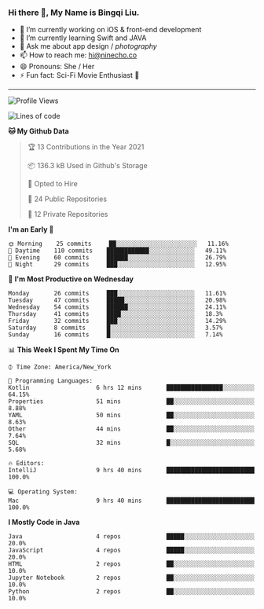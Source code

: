 ### Hi there 👋, My Name is Bingqi Liu.

- 🔭 I’m currently working on iOS & front-end development
- 🌱 I’m currently learning Swift and JAVA
- 💬 Ask me about app design / *photography*
- 📫 How to reach me: hi@ninecho.co
- 😄 Pronouns: She / Her
- ⚡ Fun fact: Sci-Fi Movie Enthusiast 🚀

---

<!--START_SECTION:waka-->
![Profile Views](http://img.shields.io/badge/Profile%20Views-0-blue)

![Lines of code](https://img.shields.io/badge/From%20Hello%20World%20I%27ve%20Written-3.1%20million%20lines%20of%20code-blue)

**🐱 My Github Data** 

> 🏆 13 Contributions in the Year 2021
 > 
> 📦 136.3 kB Used in Github's Storage 
 > 
> 💼 Opted to Hire
 > 
> 📜 24 Public Repositories 
 > 
> 🔑 12 Private Repositories  
 > 
**I'm an Early 🐤** 

```text
🌞 Morning    25 commits     ██░░░░░░░░░░░░░░░░░░░░░░░   11.16% 
🌆 Daytime    110 commits    ████████████░░░░░░░░░░░░░   49.11% 
🌃 Evening    60 commits     ██████░░░░░░░░░░░░░░░░░░░   26.79% 
🌙 Night      29 commits     ███░░░░░░░░░░░░░░░░░░░░░░   12.95%

```
📅 **I'm Most Productive on Wednesday** 

```text
Monday       26 commits     ███░░░░░░░░░░░░░░░░░░░░░░   11.61% 
Tuesday      47 commits     █████░░░░░░░░░░░░░░░░░░░░   20.98% 
Wednesday    54 commits     ██████░░░░░░░░░░░░░░░░░░░   24.11% 
Thursday     41 commits     ████░░░░░░░░░░░░░░░░░░░░░   18.3% 
Friday       32 commits     ███░░░░░░░░░░░░░░░░░░░░░░   14.29% 
Saturday     8 commits      █░░░░░░░░░░░░░░░░░░░░░░░░   3.57% 
Sunday       16 commits     █░░░░░░░░░░░░░░░░░░░░░░░░   7.14%

```


📊 **This Week I Spent My Time On** 

```text
⌚︎ Time Zone: America/New_York

💬 Programming Languages: 
Kotlin                   6 hrs 12 mins       ████████████████░░░░░░░░░   64.15% 
Properties               51 mins             ██░░░░░░░░░░░░░░░░░░░░░░░   8.88% 
YAML                     50 mins             ██░░░░░░░░░░░░░░░░░░░░░░░   8.63% 
Other                    44 mins             ██░░░░░░░░░░░░░░░░░░░░░░░   7.64% 
SQL                      32 mins             █░░░░░░░░░░░░░░░░░░░░░░░░   5.68%

🔥 Editors: 
IntelliJ                 9 hrs 40 mins       █████████████████████████   100.0%

💻 Operating System: 
Mac                      9 hrs 40 mins       █████████████████████████   100.0%

```

**I Mostly Code in Java** 

```text
Java                     4 repos             █████░░░░░░░░░░░░░░░░░░░░   20.0% 
JavaScript               4 repos             █████░░░░░░░░░░░░░░░░░░░░   20.0% 
HTML                     2 repos             ██░░░░░░░░░░░░░░░░░░░░░░░   10.0% 
Jupyter Notebook         2 repos             ██░░░░░░░░░░░░░░░░░░░░░░░   10.0% 
Python                   2 repos             ██░░░░░░░░░░░░░░░░░░░░░░░   10.0%

```



<!--END_SECTION:waka-->
